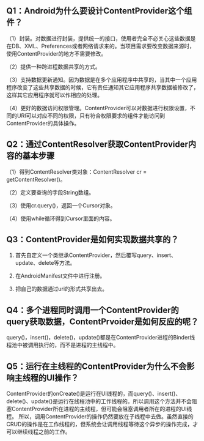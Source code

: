 ## Q1：Android为什么要设计ContentProvider这个组件？

（1）封装。对数据进行封装，提供统一的接口，使用者完全不必关心这些数据是在DB、XML、Preferences或者网络请求来的。当项目需求要改变数据来源时，使用ContentProvider的地方不需要修改。

（2）提供一种跨进程数据共享的方式。

（3）支持数据更新通知。因为数据是在多个应用程序中共享的，当其中一个应用程序改变了这些共享数据的时候，它有责任通知其它应用程序共享数据被修改了，这样其它应用程序就可以作相应的处理。

（4）更好的数据访问权限管理。ContentProvider可以对数据进行权限设置，不同的URI可以对应不同的权限，只有符合权限要求的组件才能访问到ContentProvider的具体操作。

## Q2：通过ContentResolver获取ContentProvider内容的基本步骤

（1）得到ContentResolver类对象：ContentResolver cr = getContentResolver()。

（2）定义要查询的字段String数组。

（3）使用cr.query()，返回一个Cursor对象。

（4）使用while循环得到Cursor里面的内容。

## Q3：ContentProvider是如何实现数据共享的？

1. 首先自定义一个类继承ContentProvider，然后覆写query、insert、update、delete等方法。

2. 在AndroidManifest文件中进行注册。
   
3. 把自己的数据通过uri的形式共享出去。

## Q4：多个进程同时调用一个ContentProvider的query获取数据，ContentPrvoider是如何反应的呢？

query()，insert()，delete()，update()都是在ContentProvider进程的Binder线程池中被调用执行的，而不是进程的主线程中。

## Q5：运行在主线程的ContentProvider为什么不会影响主线程的UI操作？

ContentProvider的onCreate()是运行在UI线程的，而query()、insert()、delete()、update()是运行在线程池中的工作线程的。所以调用这个方法并不会阻塞ContentProvider所在进程的主线程，但可能会阻塞调用者所在的进程的UI线程。
所以，调用ContentProvider的操作仍然要放在子线程中去做。虽然直接的CRUD的操作是在工作线程的，但系统会让调用线程等待这个异步的操作完成，才可以继续线程之前的工作。
